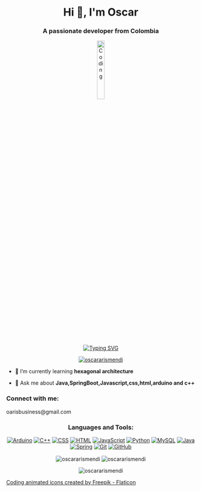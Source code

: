 
  <h1 align="center">Hi 👋, I'm Oscar</h1>
  <h3 align="center">A passionate developer from Colombia</h3>
  <div align="center">
    <img alt="Coding" width="20%" src="https://cdn-icons-gif.flaticon.com/9066/9066292.gif">
  </div>
  <br />
  <div align="center">
    
[![Typing SVG](https://readme-typing-svg.herokuapp.com?font=Fira+Code&pause=1000&random=false&width=435&lines=Back-end+Developer+in+SpringBoot;Java+%7C+MySQL+%7C+Python+%7C+C%2B%2B+)](https://git.io/typing-svg)
</div>
  
<div align="center"> <a href="https://github.com/ryo-ma/github-profile-trophy"><img src="https://github-profile-trophy.vercel.app/?username=oscararismendi" alt="oscararismendi" /></a> </div>


- 🌱 I’m currently learning **hexagonal architecture**

- 💬 Ask me about **Java,SpringBoot,Javascript,css,html,arduino and c++**

<h3 align="left">Connect with me:</h3>
<p align="left">
  oarisbusiness@gmail.com
</p>

<h3 align="center">Languages and Tools:</h3>
<div align="center">
  
  [![Arduino](https://skillicons.dev/icons?i=arduino)](https://www.arduino.cc/)
  [![C++](https://skillicons.dev/icons?i=cpp)](https://www.w3schools.com/cpp/)
  [![CSS](https://skillicons.dev/icons?i=css)](https://www.w3schools.com/css/)
  [![HTML](https://skillicons.dev/icons?i=html)](https://www.w3.org/html/)
  [![JavaScript](https://skillicons.dev/icons?i=js)](https://developer.mozilla.org/en-US/docs/Web/JavaScript)
  [![Python](https://skillicons.dev/icons?i=py)](https://www.python.org)
  [![MySQL](https://skillicons.dev/icons?i=mysql)](https://www.mysql.com/)
  [![Java](https://skillicons.dev/icons?i=java)](https://www.w3schools.com/java/)
  [![Spring](https://skillicons.dev/icons?i=spring)](https://spring.io/projects/spring-boot/)
  [![Git](https://skillicons.dev/icons?i=git)](https://www.w3schools.com/git/)
  [![GitHub](https://skillicons.dev/icons?i=github)](https://docs.github.com/)
</div>


<div align="center" >
  <img align="center" src="https://github-readme-streak-stats.herokuapp.com/?user=oscararismendi&" alt="oscararismendi" />&nbsp;<img align="center" src="https://github-readme-stats.vercel.app/api?username=oscararismendi&show_icons=true&locale=en" alt="oscararismendi" />

</div>

<p></p>

<div align="center">
  <img align="center" src="https://github-readme-stats.vercel.app/api/top-langs?username=oscararismendi&show_icons=true&locale=en&layout=compact" alt="oscararismendi" />
</div>
<p></p>



<a href="https://www.flaticon.com/free-animated-icons/coding" title="coding animated icons">Coding animated icons created by Freepik - Flaticon</a>
